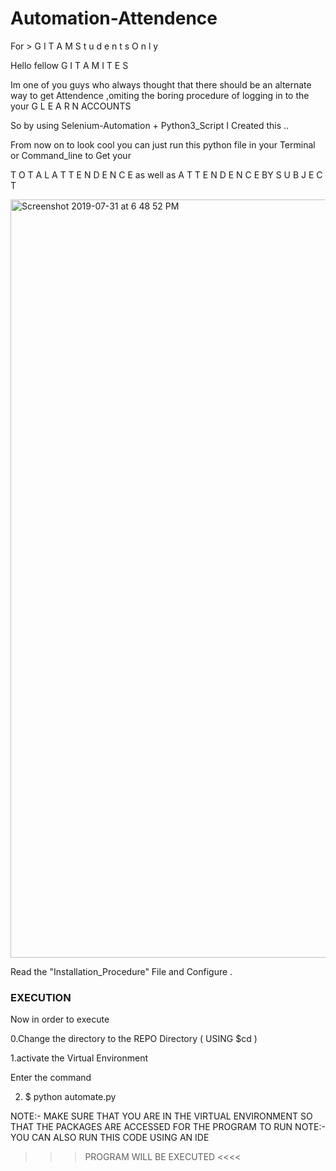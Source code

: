 # Automation-Attendence
For > G I T A M  S t u d e n t s   O n l y

Hello fellow G I T A M I T E S 

Im one of you guys who always thought that there should be an alternate way to get Attendence ,omiting the boring procedure of 
logging in to the your G L E A R N ACCOUNTS 

So by using Selenium-Automation + Python3_Script I Created this .. 

From now on to look cool you can just run this python file in your Terminal or Command_line to Get your

T O T A L A T T E N D E N C E as well as  A T T E N D E N C E BY S U B J E C T 


<img width="1213" alt="Screenshot 2019-07-31 at 6 48 52 PM" src="https://user-images.githubusercontent.com/45916202/62215091-e8f6e500-b3c3-11e9-8b1f-71cbf74a4500.png">




Read the "Installation_Procedure" File and Configure .


### EXECUTION 

 Now in order to execute 

 0.Change the directory to  the REPO Directory ( USING $cd )

 1.activate the Virtual Environment

 Enter the command

 2. $ python automate.py

 NOTE:- MAKE SURE THAT YOU ARE IN THE VIRTUAL ENVIRONMENT SO THAT THE PACKAGES ARE ACCESSED FOR THE PROGRAM TO RUN
 NOTE:- YOU CAN ALSO RUN THIS CODE USING AN IDE 
 
 
 >>> PROGRAM WILL BE EXECUTED <<<<








